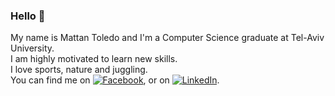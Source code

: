 ### Hello 👋

My name is Mattan Toledo and I'm a Computer Science graduate at Tel-Aviv University. <br> I am highly motivated to learn new skills. <br>
I love sports, nature and juggling. <br>
You can find me on [![Facebook][1.2]][1], or on [![LinkedIn][2.2]][2].

[1.2]: http://i.imgur.com/fep1WsG.png (facebook icon without padding)
[2.2]: https://raw.githubusercontent.com/MartinHeinz/MartinHeinz/master/linkedin-3-16.png (LinkedIn icon without padding)

<!-- Links to your social media accounts -->

[1]: https://www.facebook.com/mattan.toledo
[2]: https://www.linkedin.com/in/mattantoledo/
